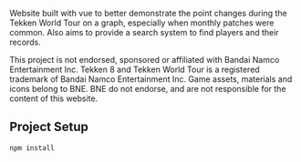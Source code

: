
Website built with vue to better demonstrate the point changes during the Tekken World Tour on a graph, especially when monthly patches were common. Also aims to provide a search system to find players and their records.

This project is not endorsed, sponsored or affiliated with Bandai Namco Entertainment Inc. Tekken 8 and Tekken World Tour is a registered trademark of Bandai Namco Entertainment Inc. Game assets, materials and icons belong to BNE. BNE do not endorse, and are not responsible for the content of this website.



## Project Setup

```sh
npm install
```
